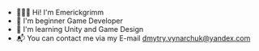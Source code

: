- 👨🏻‍💻 Hi! I'm Emerickgrimm 
- 🌱 I'm beginner Game Developer
- 📖 I'm learning Unity and Game Design
- 📬 You can contact me via my E-mail dmytry.vynarchuk@yandex.com
